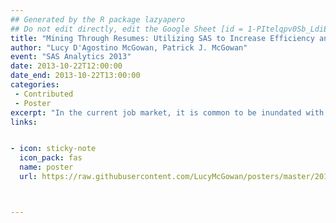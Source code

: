 ```yaml
---
## Generated by the R package lazyapero
## Do not edit directly, edit the Google Sheet [id = 1-PItelqpv0Sb_LdiEDqb8O3D_Roii5nVTL07IRVbRtA]
title: "Mining Through Resumes: Utilizing SAS to Increase Efficiency and Objectivity in the Hiring Process"
author: "Lucy D'Agostino McGowan, Patrick J. McGowan"
event: "SAS Analytics 2013"
date: 2013-10-22T12:00:00
date_end: 2013-10-22T13:00:00
categories:
 - Contributed
 - Poster
excerpt: "In the current job market, it is common to be inundated with resumes and applications. It has become increasingly important to streamline the evaluation process in order to sift through these candidates. Anecdotally, we recently received 50 resumes for 2 positions, many of which did not meet the minimum qualifications for employment. In order to minimize the time spent evaluating these resumes, and maximize the objectivity and efficiency of the process, we developed a SAS macro to determine which candidates should progress to a first round interview."
links:


- icon: sticky-note
  icon_pack: fas
  name: poster
  url: https://raw.githubusercontent.com/LucyMcGowan/posters/master/2013_sas-analytics.jpg



---
```

